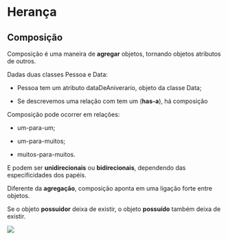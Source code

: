 # Herança

## Composição

Composição é uma maneira de **agregar** objetos, tornando objetos atributos de outros.


Dadas duas classes Pessoa e Data:

- Pessoa tem um atributo dataDeAniverario, objeto da classe Data;

- Se descrevemos uma relação com tem um (**has-a**), há composição 

Composição pode ocorrer em relações:

- um-para-um;

- um-para-muitos;

- muitos-para-muitos.

E podem ser **unidirecionais** ou **bidirecionais**, dependendo das especificidades dos papéis.

Diferente da **agregação**, composição aponta em uma ligação forte entre objetos.

Se o objeto **possuidor** deixa de existir, o objeto **possuído** também deixa de existir.

<img src=".assets/arvfolha.jpg">
